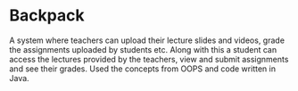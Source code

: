 # Backpack
A system where teachers can upload their lecture slides and videos, grade the assignments uploaded by students etc. Along with this a student can access the lectures provided by the teachers, view and submit assignments and see their grades. Used the concepts from OOPS and code written in Java.
